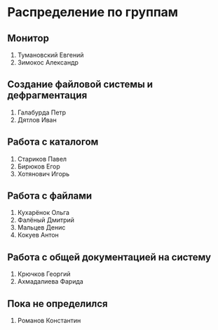 # Распределение по группам
## Монитор

1. Тумановский Евгений
2. Зимокос Александр

## Создание файловой системы и дефрагментация

1. Галабурда Петр
2. Дятлов Иван

## Работа с каталогом

1. Стариков Павел
2. Бирюков Егор
3. Хотянович Игорь

## Работа с файлами

1. Кухарёнок Ольга
2. Фалёный Дмитрий
3. Мальцев Денис
4. Кокуев Антон

## Работа с общей документацией на систему

1. Крючков Георгий
2. Ахмадалиева Фарида

## Пока не определился

1. Романов Константин